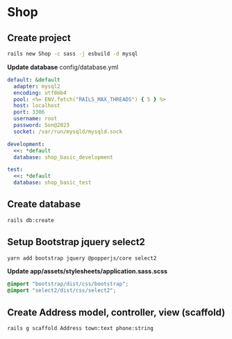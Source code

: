 # Shop

## Create project
```bash
rails new Shop -c sass -j esbuild -d mysql
```

**Update database**
config/database.yml
```yml
default: &default
  adapter: mysql2
  encoding: utf8mb4
  pool: <%= ENV.fetch("RAILS_MAX_THREADS") { 5 } %>
  host: localhost
  port: 3306
  username: root
  password: Son@2023
  socket: /var/run/mysqld/mysqld.sock

development:
  <<: *default
  database: shop_basic_development

test:
  <<: *default
  database: shop_basic_test

```

## Create database
```bash
rails db:create
```
## Setup Bootstrap jquery select2
```bash
yarn add bootstrap jquery @popperjs/core select2
```
**Update app/assets/stylesheets/application.sass.scss**
```scss
@import "bootstrap/dist/css/bootstrap";
@import "select2/dist/css/select2";
```

## Create Address model, controller, view (scaffold)
```bash
rails g scaffold Address town:text phone:string
```